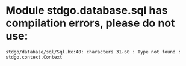 # Module stdgo.database.sql has compilation errors, please do not use:
```
stdgo/database/sql/Sql.hx:40: characters 31-60 : Type not found : stdgo.context.Context

```


